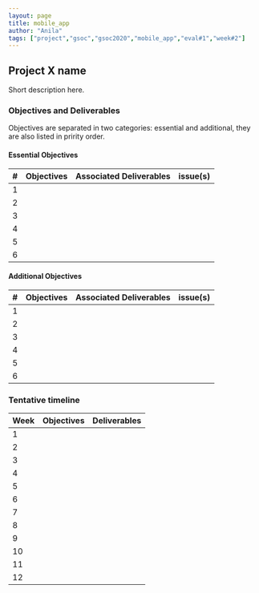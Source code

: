 ```yaml
---
layout: page
title: mobile_app
author: "Anila"
tags: ["project","gsoc","gsoc2020","mobile_app","eval#1","week#2"]
---
```


## Project X name
Short description here.

### Objectives and Deliverables
Objectives are separated in two categories: essential and additional, they are also listed in pririty order. 
#### Essential Objectives

|\#|Objectives|Associated Deliverables|issue(s)|  
|---	|---	|---	|---	|  
|1   	|   	|   	|   	|  
|2   	|   	|   	|   	|  
|3   	|   	|   	|   	|  
|4   	|   	|   	|   	|  
|5   	|   	|   	|   	|  
|6   	|   	|   	|   	|  

#### Additional Objectives

|\#|Objectives|Associated Deliverables|issue(s)|  
|---	|---	|---	|---	|  
|1   	|   	|   	|   	|  
|2   	|   	|   	|   	|  
|3   	|   	|   	|   	|  
|4   	|   	|   	|   	|  
|5   	|   	|   	|   	|  
|6   	|   	|   	|   	|  

### Tentative timeline  

| Week  |Objectives |Deliverables |  
|---|---|---|  
|1|   |   |  
|2|   |   |  
|3|   |   |  
|4|   |   |  
|5|   |   |  
|6|   |   |  
|7|   |   |  
|8|   |   |  
|9|   |   |  
|10|   |   |  
|11|   |   |  
|12|   |   |  




